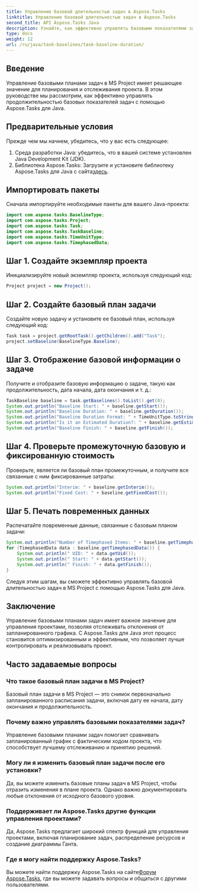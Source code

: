 ```yaml
---
title: Управление базовой длительностью задач в Aspose.Tasks
linktitle: Управление базовой длительностью задач в Aspose.Tasks
second_title: API Aspose.Tasks Java
description: Узнайте, как эффективно управлять базовыми показателями задач в MS Project с помощью Aspose.Tasks для Java. Это руководство шаг за шагом проведет вас через этот процесс.
type: docs
weight: 12
url: /ru/java/task-baselines/task-baseline-duration/
---
```

## Введение
Управление базовыми планами задач в MS Project имеет решающее значение для планирования и отслеживания проекта. В этом руководстве мы рассмотрим, как эффективно управлять продолжительностью базовых показателей задач с помощью Aspose.Tasks для Java.
## Предварительные условия
Прежде чем мы начнем, убедитесь, что у вас есть следующее:
1. Среда разработки Java: убедитесь, что в вашей системе установлен Java Development Kit (JDK).
2.  Библиотека Aspose.Tasks: Загрузите и установите библиотеку Aspose.Tasks для Java с сайта[здесь](https://releases.aspose.com/tasks/java/).

## Импортировать пакеты
Сначала импортируйте необходимые пакеты для вашего Java-проекта:
```java
import com.aspose.tasks.BaselineType;
import com.aspose.tasks.Project;
import com.aspose.tasks.Task;
import com.aspose.tasks.TaskBaseline;
import com.aspose.tasks.TimeUnitType;
import com.aspose.tasks.TimephasedData;
```
## Шаг 1. Создайте экземпляр проекта
Инициализируйте новый экземпляр проекта, используя следующий код:
```java
Project project = new Project();
```
## Шаг 2. Создайте базовый план задачи
Создайте новую задачу и установите ее базовый план, используя следующий код:
```java
Task task = project.getRootTask().getChildren().add("Task");
project.setBaseline(BaselineType.Baseline);
```
## Шаг 3. Отображение базовой информации о задаче
Получите и отобразите базовую информацию о задаче, такую как продолжительность, дата начала, дата окончания и т. д.:
```java
TaskBaseline baseline = task.getBaselines().toList().get(0);
System.out.println("Baseline Start: " + baseline.getStart());
System.out.println("Baseline Duration: " + baseline.getDuration());
System.out.println("Baseline Duration Format: " + TimeUnitType.toString(TimeUnitType.class, baseline.getDuration().getTimeUnit()));
System.out.println("Is it an Estimated Duration?: " + baseline.getEstimatedDuration());
System.out.println("Baseline Finish: " + baseline.getFinish());
```
## Шаг 4. Проверьте промежуточную базовую и фиксированную стоимость
Проверьте, является ли базовый план промежуточным, и получите все связанные с ним фиксированные затраты:
```java
System.out.println("Interim: " + baseline.getInterim());
System.out.println("Fixed Cost: " + baseline.getFixedCost());
```
## Шаг 5. Печать повременных данных
Распечатайте повременные данные, связанные с базовым планом задачи:
```java
System.out.println("Number of Timephased Items: " + baseline.getTimephasedData().size());
for (TimephasedData data : baseline.getTimephasedData()) {
    System.out.println(" UID: " + data.getUid());
    System.out.println(" Start: " + data.getStart());
    System.out.println(" Finish: " + data.getFinish());
}
```
Следуя этим шагам, вы сможете эффективно управлять базовой длительностью задач в MS Project с помощью Aspose.Tasks для Java.

## Заключение
Управление базовыми планами задач имеет важное значение для управления проектами, позволяя отслеживать отклонения от запланированного графика. С Aspose.Tasks для Java этот процесс становится оптимизированным и эффективным, что позволяет лучше контролировать и реализовывать проект.
## Часто задаваемые вопросы
### Что такое базовый план задачи в MS Project?
Базовый план задачи в MS Project — это снимок первоначально запланированного расписания задачи, включая дату ее начала, дату окончания и продолжительность.
### Почему важно управлять базовыми показателями задач?
Управление базовыми планами задач помогает сравнивать запланированный график с фактическим ходом проекта, что способствует лучшему отслеживанию и принятию решений.
### Могу ли я изменить базовый план задачи после его установки?
Да, вы можете изменить базовые планы задач в MS Project, чтобы отразить изменения в плане проекта. Однако важно документировать любые отклонения от исходного базового уровня.
### Поддерживает ли Aspose.Tasks другие функции управления проектами?
Да, Aspose.Tasks предлагает широкий спектр функций для управления проектами, включая планирование задач, распределение ресурсов и создание диаграммы Ганта.
### Где я могу найти поддержку Aspose.Tasks?
 Вы можете найти поддержку Aspose.Tasks на сайте[Форум Aspose.Tasks](https://forum.aspose.com/c/tasks/15), где вы можете задавать вопросы и общаться с другими пользователями.